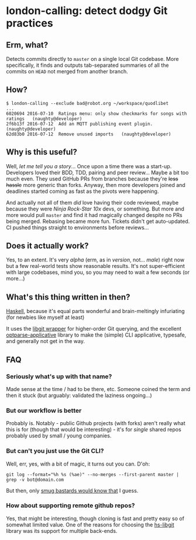 # london-calling: detect dodgy Git practices

## Erm, what?
Detects commits directly to `master` on a single local Git codebase. 
More specifically, it finds and outputs tab-separated summaries of all the commits on `HEAD` not merged from another branch.

## How?

    $ london-calling --exclude bad@robot.org ~/workspace/quodlibet
    ...
    6020694	2016-07-10	Ratings menu: only show checkmarks for songs with ratings	(naughty@developer)
    2f6b13f	2016-07-12	Add an MQTT publishing event plugin.	(naughty@developer)
    62d83b0	2016-07-12	Remove unused imports	(naughty@developer)

## Why is this useful?
Well, _let me tell you a story_&hellip;
Once upon a time there was a start-up.
Developers loved their BDD, TDD, pairing and peer review... Maybe a bit too much even.
They used GitHub PRs from branches because they're ~~less hassle~~ more generic than forks. 
Anyway, then more developers joined and deadlines started coming as fast as the pivots were happening.

And actually not all of them _did_ love having their code reviewed, 
maybe because they were _Ninja Rock-Star 10x_ devs, or something. 
But more and more would pull `master` and find it had magically changed despite no PRs being merged.
Rebasing became more fun. Tickets didn't get auto-updated. CI pushed things straight to environments before reviews...

## Does it actually work?

Yes, to an extent. It's very _alpha_ (erm, as in _version_, not... _male_) right now but a few real-world tests
show reasonable results. It's not super-efficient with large codebases, mind you,
so you may need to wait a few seconds (or more...)


## What's this thing written in then?
[Haskell](https://haskell-lang.org/), because it's equal parts wonderful and brain-meltingly infuriating (for newbies like myself at least)

It uses the [libgit wrapper](https://hackage.haskell.org/package/libgit) for higher-order Git querying,
and the excellent [optparse-applicative](https://hackage.haskell.org/package/optparse-applicative) library 
to make the (simple) CLI applicative, typesafe, and generally not get in the way.

## FAQ
### Seriously what's up with that name?
Made sense at the time / had to be there, etc.
Someone coined the term and then it stuck (but arguably: validated the laziness ongoing...)

### But our workflow is better

Probably is. Notably - public Github projects (with forks) aren't really what this is for 
(though that would be interesting) - it's for _single_ shared repos probably used by small / young companies.

### But can't you just use the Git CLI?

Well, err, yes, with a bit of magic, it turns out you can. D'oh:

```shell
git log --format="%h %s (%ae)" --no-merges --first-parent master | grep -v bot@domain.com
```

But then, only [smug bastards would know that](http://think-like-a-git.net/) I guess.

### How about supporting remote github repos?
Yes, that might be interesting, though cloning is fast and pretty easy so of somewhat limited value.
One of the reasons for choosing the [hs-libgit](vincenthz/hs-libgit) library was its support for multiple back-ends.
